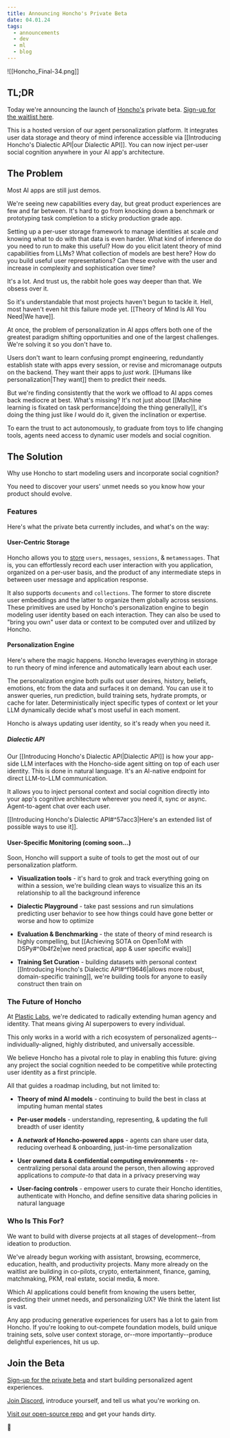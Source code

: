 ```yaml
---
title: Announcing Honcho's Private Beta
date: 04.01.24
tags:
  - announcements
  - dev
  - ml
  - blog
---
```

![[Honcho_Final-34.png]]
## TL;DR

Today we're announcing the launch of [Honcho's](https://honcho.dev) private beta. [Sign-up for the waitlist here](https://plasticlabs.typeform.com/honchobeta).

This is a hosted version of our agent personalization platform. It integrates user data storage and theory of mind inference accessible via [[Introducing Honcho's Dialectic API|our Dialectic API]]. You can now inject per-user social cognition anywhere in your AI app's architecture.

## The Problem

Most AI apps are still just demos. 

We're seeing new capabilities every day, but great product experiences are few and far between. It's hard to go from knocking down a benchmark or prototyping task completion to a sticky production grade app.

Setting up a per-user storage framework to manage identities at scale *and* knowing what to do with that data is even harder. What kind of inference do you need to run to make this useful? How do you elicit latent theory of mind capabilities from LLMs? What collection of models are best here? How do you build useful user representations? Can these evolve with the user and increase in complexity and sophistication over time?

It's a lot. And trust us, the rabbit hole goes way deeper than that. We obsess over it.

So it's understandable that most projects haven't begun to tackle it. Hell, most haven't even hit this failure mode yet. [[Theory of Mind Is All You Need|We have]]. 

At once, the problem of personalization in AI apps offers both one of the greatest paradigm shifting opportunities and one of the largest challenges. We're solving it so you don't have to.

Users don't want to learn confusing prompt engineering, redundantly establish state with apps every session, or revise and micromanage outputs on the backend. They want their apps to *just work*. [[Humans like personalization|They want]] them to predict their needs. 

But we're finding consistently that the work we offload to AI apps comes back mediocre at best. What's missing? It's not just about [[Machine learning is fixated on task performance|doing the thing generally]], it's doing the thing just like *I* would do it, given the inclination or expertise.

To earn the trust to act autonomously, to graduate from toys to life changing tools, agents need access to dynamic user models and social cognition.

## The Solution

Why use Honcho to start modeling users and incorporate social cognition?

You need to discover your users' unmet needs so you know how your product should evolve.

### Features

Here's what the private beta currently includes, and what's on the way:

#### User-Centric Storage

Honcho allows you to [store](https://docs.honcho.dev/getting-started/architecture) `users`, `messages`, `sessions`, & `metamessages`. That is, you can effortlessly record each user interaction with you application, organized on a per-user basis, and the product of any intermediate steps in between user message and application response.

It also supports `documents` and `collections`. The former to store discrete user embeddings and the latter to organize them globally across sessions. These primitives are used by Honcho's personalization engine to begin modeling user identity based on each interaction. They can also be used to "bring you own" user data or context to be computed over and utilized by Honcho.

#### Personalization Engine

Here's where the magic happens. Honcho leverages everything in storage to run theory of mind inference and automatically learn about each user.

The personalization engine both pulls out user desires, history, beliefs, emotions, etc from the data and surfaces it on demand. You can use it to answer queries, run prediction, build training sets, hydrate prompts, or cache for later. Deterministically inject specific types of context or let your LLM dynamically decide what's most useful in each moment.

Honcho is always updating user identity, so it's ready when you need it.

##### Dialectic API

Our [[Introducing Honcho's Dialectic API|Dialectic API]] is how your app-side LLM interfaces with the Honcho-side agent sitting on top of each user identity. This is done in natural language. It's an AI-native endpoint for direct LLM-to-LLM communication.

It allows you to inject personal context and social cognition directly into your app's cognitive architecture wherever you need it, sync or async. Agent-to-agent chat over each user.

[[Introducing Honcho's Dialectic API#^57acc3|Here's an extended list of possible ways to use it]].

#### User-Specific Monitoring (coming soon...)

Soon, Honcho will support a suite of tools to get the most out of our personalization platform. 

- **Visualization tools** - it's hard to grok and track everything going on within a session, we're building clean ways to visualize this an its relationship to all the background inference  
  
- **Dialectic Playground** - take past sessions and run simulations predicting user behavior to see how things could have gone better or worse and how to optimize  
  
- **Evaluation & Benchmarking** - the state of theory of mind research is highly compelling, but [[Achieving SOTA on OpenToM with DSPy#^0b4f2e|we need practical, app & user specific evals]]  
  
- **Training Set Curation** - building datasets with personal context [[Introducing Honcho's Dialectic API#^f19646|allows more robust, domain-specific training]], we're building tools for anyone to easily construct then train on

### The Future of Honcho

At [Plastic Labs](https://plasticlabs.ai), we're dedicated to radically extending human agency and identity. That means giving AI superpowers to every individual.

This only works in a world with a rich ecosystem of personalized agents--individually-aligned, highly distributed, and universally accessible.

We believe Honcho has a pivotal role to play in enabling this future: giving any project the social cognition needed to be competitive while protecting user identity as a first principle. 

All that guides a roadmap including, but not limited to:

- **Theory of mind AI models** - continuing to build the best in class at imputing human mental states  
  
- **Per-user models** - understanding, representing, & updating the full breadth of user identity  
  
- **A *network* of Honcho-powered apps** - agents can share user data, reducing overhead & onboarding, just-in-time personalization  
  
- **User owned data & confidential computing environments** - re-centralizing personal data around the person, then allowing approved applications to *compute-to* that data in a privacy preserving way  
  
- **User-facing controls** - empower users to curate their Honcho identities, authenticate with Honcho, and define sensitive data sharing policies in natural language

### Who Is This For?

We want to build with diverse projects at all stages of development--from ideation to production.

We've already begun working with assistant, browsing, ecommerce, education, health, and productivity projects. Many more already on the waitlist are building in co-pilots, crypto, entertainment, finance, gaming, matchmaking, PKM, real estate, social media, & more.

Which AI applications could benefit from knowing the users better, predicting their unmet needs, and personalizing UX? We think the latent list is vast.

Any app producing generative experiences for users has a lot to gain from Honcho. If you're looking to out-compete foundation models, build unique training sets, solve user context storage, or--more importantly--produce delightful experiences, hit us up.

## Join the Beta

[Sign-up for the private beta](https://plasticlabs.typeform.com/honchobeta) and start building personalized agent experiences.

[Join Discord](https://discord.gg/plasticlabs), introduce yourself, and tell us what you're working on.

[Visit our open-source repo](https://github.com/plastic-labs/honcho) and get your hands dirty.

🫡

